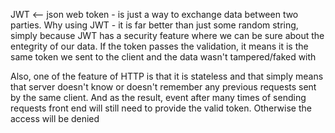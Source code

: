 JWT <-- json web token - is just a way to exchange data between two parties.
Why using JWT - it is far better than just some random string, simply because JWT
has a security feature where we can be sure about the entegrity of our data.
If the token passes the validation, it means it is the same token we sent to
the client and the data wasn't tampered/faked with

Also, one of the feature of HTTP is that it is stateless and that simply means
that server doesn't know or doesn't remember any previous requests sent by the
same client. And as the result, event after many times of sending requests
front end will still need to provide the valid token. Otherwise the access will
be denied

